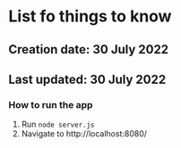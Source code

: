 # List fo things to know
## Creation date: 30 July 2022
## Last updated: 30 July 2022

### How to  run the app
1. Run `node server.js`
2. Navigate to http://localhost:8080/